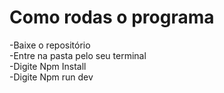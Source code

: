 <h1>Como rodas o programa</h1>
<p>
  -Baixe o repositório<br>
  -Entre na pasta pelo seu terminal<br>
  -Digite Npm Install<br>
  -Digite Npm run dev<br>
</p>
